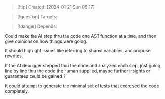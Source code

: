 
>[!tip] Created: [2024-01-21 Sun 09:17]

>[!question] Targets: 

>[!danger] Depends: 

Could make the AI step thru the code one AST function at a time, and then give opinions on how things were going.

It should highlight issues like referring to shared variables, and propose rewrites.

If the AI debugger stepped thru the code and analyzed each step, just going line by line thru the code the human supplied, maybe further insights or guarantees could be gained ?

It could attempt to generate the minimal set of tests that exercised the code completely.